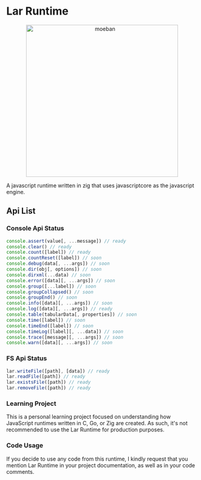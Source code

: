 # Lar Runtime


<p align="center" width="100%">
  <img width="400" src="https://github.com/vitalspace/larZig/assets/29004070/fff48450-5bfc-454d-8d62-e6c3ac2de27d" alt="moeban" />
</p>

A javascript runtime written in zig that uses javascriptcore as the javascript engine.

## Api List

### Console Api Status

```typescript
console.assert(value[, ...message]) // ready
console.clear() // ready
console.count([label]) // ready
console.countReset([label]) // soon
console.debug(data[, ...args]) // soon
console.dir(obj[, options]) // soon
console.dirxml(...data) // soon
console.error([data][, ...args]) // soon
console.group([...label]) // soon
console.groupCollapsed() // soon
console.groupEnd() // soon
console.info([data][, ...args]) // soon
console.log([data][, ...args]) // ready
console.table(tabularData[, properties]) // soon
console.time([label]) // soon
console.timeEnd([label]) // soon
console.timeLog([label][, ...data]) // soon
console.trace([message][, ...args]) // soon
console.warn([data][, ...args]) // soon
```

### FS Api Status

``` typescript
lar.writeFile([path], [data]) // ready
lar.readFile([path]) // ready
lar.existsFile([path]) // ready
lar.removeFile([path]) // ready
```

### Learning Project

This is a personal learning project focused on understanding how JavaScript runtimes written in C, Go, or Zig are created. As such, it's not recommended to use the Lar Runtime for production purposes.

### Code Usage

If you decide to use any code from this runtime, I kindly request that you mention Lar Runtime in your project documentation, as well as in your code comments.
